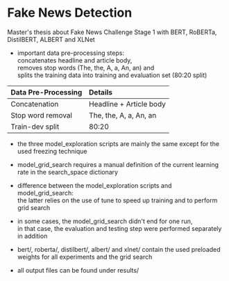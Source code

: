 # Fake News Detection
Master's thesis about Fake News Challenge Stage 1 with BERT, RoBERTa, DistilBERT, ALBERT and XLNet


* important data pre-processing steps:   
	concatenates headline and article body,   
	removes stop words (The, the, A, a, An, an) and   
	splits the training data into training and evaluation set (80:20 split)  

| Data Pre-Processing | Details |
| ------------------- | :------ |
| Concatenation | Headline + Article body | 
| Stop word removal   | The, the, A, a, An, an |
| Train-dev split | 80:20 |

* the three model_exploration scripts are mainly the same except for the used freezing technique

* model_grid_search requires a manual definition of the current learning rate in the search_space dictionary

* difference between the model_exploration scripts and model_grid_search:  
 	the latter relies on the use of tune to speed up training and to perform grid search

* in some cases, the model_grid_search didn't end for one run,   
in that case, the evaluation and testing step were performed separately in addition

* bert/, roberta/, distilbert/, albert/ and xlnet/ contain the used preloaded weights for all experiments and the grid search

* all output files can be found under results/

